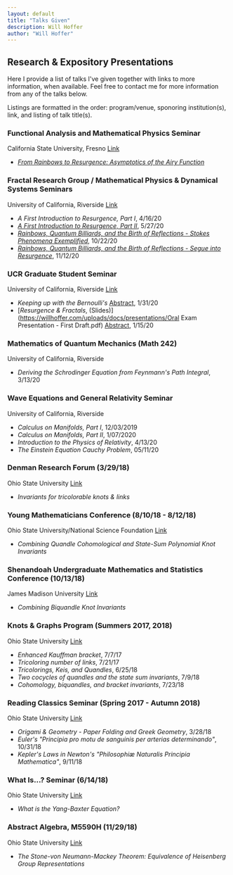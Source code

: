 ```yaml
---
layout: default
title: "Talks Given"
description: Will Hoffer
author: "Will Hoffer"
---
```


## Research & Expository Presentations

Here I provide a list of talks I've given together with links to more information, when available. Feel free to contact me for more information from any of the talks below.

Listings are formatted in the order: program/venue, sponoring institution(s), link, and listing of talk title(s).

### Functional Analysis and Mathematical Physics Seminar
California State University, Fresno [Link](https://www.fresnostate.edu/csm/math/colloquia-seminars/famp.html)
- [*From Rainbows to Resurgence: Asymptotics of the Airy Function*](https://willhoffer.com/uploads/media/default/From_Rainbows_to_Resurgence.pdf)


### Fractal Research Group / Mathematical Physics & Dynamical Systems Seminars
University of California, Riverside [Link](http://math.ucr.edu/~frgmpds/seminars.html)
- *A First Introduction to Resurgence, Part I*, 4/16/20
- [*A First Introduction to Resurgence, Part II*](https://willhoffer.com/uploads/media/default/Intro_to_Resurgence_2.pdf), 5/27/20 
- [*Rainbows, Quantum Billiards, and the Birth of Reflections - Stokes Phenomena Exemplified*](https://willhoffer.com/uploads/media/default/Stokes_Phenomena_Exemplified_Presentation.pdf), 10/22/20
- [*Rainbows, Quantum Billiards, and the Birth of Reflections - Segue into Resurgence*](https://willhoffer.com/uploads/media/default/Segue_into_Resurgence_Presentation.pdf), 11/12/20


### UCR Graduate Student Seminar 
University of California, Riverside [Link](https://ams-at-ucr.github.io/gradsem/years/)
- *Keeping up with the Bernoulli's* [Abstract](http://math.ucr.edu/~gradsem/years/2019-2020/#Hoffer), 1/31/20
- [*Resurgence & Fractals*, (Slides)](https://willhoffer.com/uploads/docs/presentations/Oral Exam Presentation - First Draft.pdf) [Abstract](https://ams-at-ucr.github.io/gradsem/years/2020-2021/), 1/15/20


### Mathematics of Quantum Mechanics (Math 242)
University of California, Riverside
- *Deriving the Schrodinger Equation from Feynmann's Path Integral*, 3/13/20


### Wave Equations and General Relativity Seminar
University of California, Riverside
- *Calculus on Manifolds, Part I*,  12/03/2019
- *Calculus on Manifolds, Part II*,  1/07/2020
- *Introduction to the Physics of Relativity*, 4/13/20
- *The Einstein Equation Cauchy Problem*, 05/11/20


### Denman Research Forum (3/29/18)
Ohio State University [Link](https://ugresearch.osu.edu/Pages/Initiatives-\%20Denman-\%20Accepted\%20Abstracts.aspx)
- *Invariants for tricolorable knots & links*


### Young Mathematicians Conference (8/10/18 - 8/12/18)
Ohio State University/National Science Foundation [Link](https://ymc.osu.edu/program-schedule)
- *Combining Quandle Cohomological and State-Sum Polynomial Knot Invariants*

### Shenandoah Undergraduate Mathematics and Statistics Conference (10/13/18)
James Madison University [Link](http://www.jmu.edu/mathstat/sums/index.shtml)
- *Combining Biquandle Knot Invariants*

### Knots & Graphs Program (Summers 2017, 2018) 
Ohio State University [Link](https://people.math.osu.edu/chmutov.1/wor-gr-su18/wor-gr.htm)
- *Enhanced Kauffman bracket*, 7/7/17
- *Tricoloring number of links*, 7/21/17
- *Tricolorings, Keis, and Quandles*, 6/25/18
- *Two cocycles of quandles and the state sum invariants*, 7/9/18
- *Cohomology, biquandles, and bracket invariants*, 7/23/18


### Reading Classics Seminar (Spring 2017 - Autumn 2018) 
Ohio State University [Link](https://people.math.osu.edu/sinnott.1/ReadingClassics/)
- *Origami & Geometry - Paper Folding and Greek Geometry*, 3/28/18
- *Euler's  "Principia pro motu de sanguinis per arterias determinando"*, 10/31/18
- *Kepler's Laws in Newton's "Philosophiæ Naturalis Principia Mathematica"*, 9/11/18 

### What Is...? Seminar (6/14/18) 
Ohio State University [Link](https://math.osu.edu/whatis)
- *What is the Yang-Baxter Equation?*

### Abstract Algebra, M5590H (11/29/18)
Ohio State University [Link](https://people.math.osu.edu/gautam.42/A18/calendar.html)
- *The Stone-von Neumann-Mackey Theorem: Equivalence of Heisenberg Group Representations*
